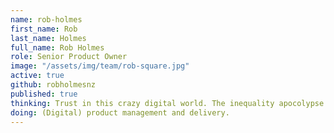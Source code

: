 ```yaml
---
name: rob-holmes
first_name: Rob
last_name: Holmes
full_name: Rob Holmes
role: Senior Product Owner
image: "/assets/img/team/rob-square.jpg"
active: true
github: robholmesnz
published: true
thinking: Trust in this crazy digital world. The inequality apocolypse.
doing: (Digital) product management and delivery.
---
```

